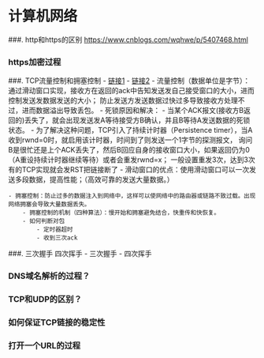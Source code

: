 # 计算机网络

###. http和https的区别
    https://www.cnblogs.com/wqhwe/p/5407468.html
    
### https加密过程
    
###. TCP流量控制和拥塞控制 
    - [链接1](https://www.cnblogs.com/LloydDracarys/articles/9032696.html)
    - [链接2](https://blog.csdn.net/dangzhangjing97/article/details/81008836)
    - 流量控制（数据单位是字节）：通过滑动窗口实现，接收方在返回的ack中告知发送发自己接受窗口的大小，进而控制发送发数据发送的大小；
    防止发送方发送数据过快过多导致接收方处理不过，进而数据溢出导致丢包。
        - 死锁原因和解决：
            - 当某个ACK报文(接收方B返回的)丢失了，就会出现发送发A等待接受方B确认，并且B等待A发送数据的死锁状态。
            - 为了解决这种问题，TCP引入了持续计时器（Persistence timer），当A收到rwnd=0时，就启用该计时器，时间到了则发送一个1字节的探测报文，
        询问B是很忙还是上个ACK丢失了，然后B回应自身的接收窗口大小，如果返回仍为0（A重设持续计时器继续等待）或者会重发rwnd=x；
        一般设置重发3次，达到3次有的TCP实现就会发RST把链接断了
        - 滑动窗口的优点：使用滑动窗口可以一次发送多段数据，提高性能；（高效可靠的发送大量数据。）
    
    - 拥塞控制：防止过多的数据注入到网络中，这样可以使网络中的路由器或链路不致过载。出现网络拥塞会导致大量数据丢失。
        - 拥塞控制的机制（四种算法）：慢开始和拥塞避免结合，快重传和快恢复。
        - 如何判断对包
            - 定时器超时
            - 收到三次ack
            
###. 三次握手 四次挥手
    - 三次握手
    - 四次挥手
### DNS域名解析的过程？

### TCP和UDP的区别？

### 如何保证TCP链接的稳定性

### 打开一个URL的过程

### 